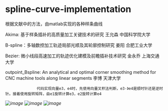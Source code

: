 # spline-curve-implementation
根据文献中的方法，由matlab实现的各种样条曲线

Akima: 基于样条插补的高质量加工关键技术的研究 王允森 中国科学院大学

B-spline：多轴数控加工轨迹局部光顺及其轮廓控制研究 姜阳 合肥工业大学

Bezier: 微小线段高速加工的轨迹优化建模及前瞻插补技术研究 金永乔 上海交通大学

outpoint_Bspline: An analytical and optimal corner smoothing method for CNC machine tools along linear segments 李博 天津大学

                  代码实现向量e3，e4时，先使用向量叉积法判断，e3-》e4是顺时针还是逆时针。接着使用旋转矩阵，由e1旋转计算e3，e2旋转计算e4
_![image](https://github.com/user-attachments/assets/81c09a5f-2746-4b37-9c44-f2baf96e9b3f)_
_![image](https://github.com/user-attachments/assets/031b163c-8b84-4c83-9080-9560090a0f83)_
_![image](https://github.com/user-attachments/assets/0433003f-025f-4762-bdda-b1fde81cd4c9)_
